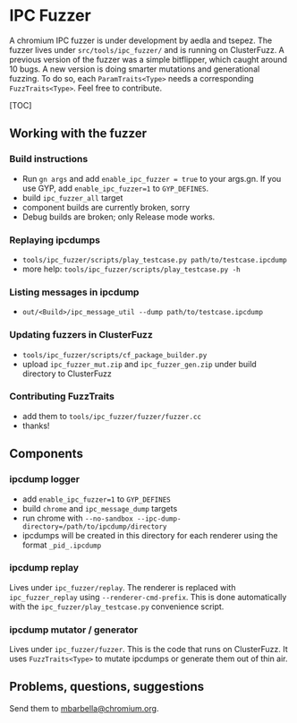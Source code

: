 # IPC Fuzzer

A chromium IPC fuzzer is under development by aedla and tsepez. The fuzzer lives
under `src/tools/ipc_fuzzer/` and is running on ClusterFuzz. A previous version
of the fuzzer was a simple bitflipper, which caught around 10 bugs. A new
version is doing smarter mutations and generational fuzzing. To do so, each
`ParamTraits<Type>` needs a corresponding `FuzzTraits<Type>`. Feel free to
contribute.

[TOC]

## Working with the fuzzer

### Build instructions

*   Run `gn args` and add `enable_ipc_fuzzer = true` to your args.gn. If you use
    GYP, add `enable_ipc_fuzzer=1` to `GYP_DEFINES`.
*   build `ipc_fuzzer_all` target
*   component builds are currently broken, sorry
*   Debug builds are broken; only Release mode works.

### Replaying ipcdumps

*   `tools/ipc_fuzzer/scripts/play_testcase.py path/to/testcase.ipcdump`
*   more help: `tools/ipc_fuzzer/scripts/play_testcase.py -h`

### Listing messages in ipcdump

*   `out/<Build>/ipc_message_util --dump path/to/testcase.ipcdump`

### Updating fuzzers in ClusterFuzz

*   `tools/ipc_fuzzer/scripts/cf_package_builder.py`
*   upload `ipc_fuzzer_mut.zip` and `ipc_fuzzer_gen.zip` under build directory
    to ClusterFuzz

### Contributing FuzzTraits

*   add them to `tools/ipc_fuzzer/fuzzer/fuzzer.cc`
*   thanks!

## Components

### ipcdump logger

*   add `enable_ipc_fuzzer=1` to `GYP_DEFINES`
*   build `chrome` and `ipc_message_dump` targets
*   run chrome with
    `--no-sandbox --ipc-dump-directory=/path/to/ipcdump/directory`
*   ipcdumps will be created in this directory for each renderer using the
    format `_pid_.ipcdump`

### ipcdump replay

Lives under `ipc_fuzzer/replay`. The renderer is replaced with
`ipc_fuzzer_replay` using `--renderer-cmd-prefix`. This is done automatically
with the `ipc_fuzzer/play_testcase.py` convenience script.

### ipcdump mutator / generator

Lives under `ipc_fuzzer/fuzzer`. This is the code that runs on ClusterFuzz. It
uses `FuzzTraits<Type>` to mutate ipcdumps or generate them out of thin air.

## Problems, questions, suggestions

Send them to mbarbella@chromium.org.
